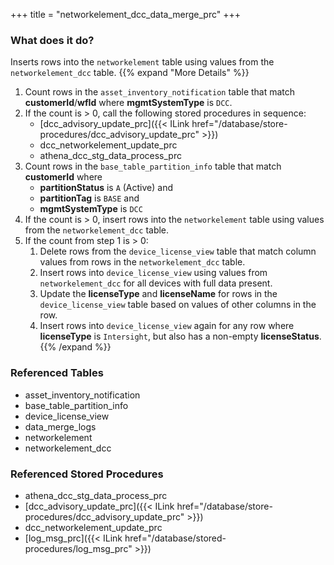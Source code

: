 +++
title = "networkelement_dcc_data_merge_prc"
+++

### What does it do?
Inserts rows into the `networkelement` table using values from the `networkelement_dcc` table.
{{% expand "More Details" %}}
1. Count rows in the `asset_inventory_notification` table that match **customerId**/**wfId** where **mgmtSystemType** is `DCC`.
2. If the count is > 0, call the following stored procedures in sequence:
   - [dcc_advisory_update_prc]({{< ILink href="/database/store-procedures/dcc_advisory_update_prc" >}})
   - dcc_networkelement_update_prc 
   - athena_dcc_stg_data_process_prc
3. Count rows in the `base_table_partition_info` table that match **customerId** where
   - **partitionStatus** is `A` (Active) and
   - **partitionTag** is `BASE` and
   - **mgmtSystemType** is `DCC`
4. If the count is > 0, insert rows into the `networkelement` table using values from the `networkelement_dcc` table.
5. If the count from step 1 is > 0:
   1. Delete rows from the `device_license_view` table that match column values from rows in the `networkelement_dcc` table.
   2. Insert rows into `device_license_view` using values from `networkelement_dcc` for all devices with full data present.
   3. Update the **licenseType** and **licenseName** for rows in the `device_license_view` table based on values of other columns in the row.
   4. Insert rows into `device_license_view` again for any row where **licenseType** is `Intersight`, but also has a non-empty **licenseStatus**.
{{% /expand %}}

### Referenced Tables
- asset_inventory_notification
- base_table_partition_info
- device_license_view
- data_merge_logs
- networkelement
- networkelement_dcc 

### Referenced Stored Procedures
- athena_dcc_stg_data_process_prc
- [dcc_advisory_update_prc]({{< ILink href="/database/store-procedures/dcc_advisory_update_prc" >}}) 
- dcc_networkelement_update_prc 
- [log_msg_prc]({{< ILink href="/database/stored-procedures/log_msg_prc" >}})
